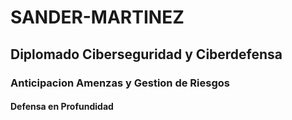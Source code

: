 # SANDER-MARTINEZ
## Diplomado Ciberseguridad y Ciberdefensa
### Anticipacion Amenzas y Gestion de Riesgos
#### Defensa en Profundidad
